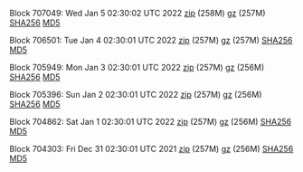 Block 707049: Wed Jan  5 02:30:02 UTC 2022 [zip](https://files.01coin.io/mainnet/2022-01-05/bootstrap.dat.zip) (258M) [gz](https://files.01coin.io/mainnet/2022-01-05/bootstrap.dat.tar.gz) (257M) [SHA256](https://files.01coin.io/mainnet/2022-01-05/sha256.txt) [MD5](https://files.01coin.io/mainnet/2022-01-05/md5.txt)

Block 706501: Tue Jan  4 02:30:01 UTC 2022 [zip](https://files.01coin.io/mainnet/2022-01-04/bootstrap.dat.zip) (257M) [gz](https://files.01coin.io/mainnet/2022-01-04/bootstrap.dat.tar.gz) (257M) [SHA256](https://files.01coin.io/mainnet/2022-01-04/sha256.txt) [MD5](https://files.01coin.io/mainnet/2022-01-04/md5.txt)

Block 705949: Mon Jan  3 02:30:01 UTC 2022 [zip](https://files.01coin.io/mainnet/2022-01-03/bootstrap.dat.zip) (257M) [gz](https://files.01coin.io/mainnet/2022-01-03/bootstrap.dat.tar.gz) (256M) [SHA256](https://files.01coin.io/mainnet/2022-01-03/sha256.txt) [MD5](https://files.01coin.io/mainnet/2022-01-03/md5.txt)

Block 705396: Sun Jan  2 02:30:01 UTC 2022 [zip](https://files.01coin.io/mainnet/2022-01-02/bootstrap.dat.zip) (257M) [gz](https://files.01coin.io/mainnet/2022-01-02/bootstrap.dat.tar.gz) (256M) [SHA256](https://files.01coin.io/mainnet/2022-01-02/sha256.txt) [MD5](https://files.01coin.io/mainnet/2022-01-02/md5.txt)

Block 704862: Sat Jan  1 02:30:01 UTC 2022 [zip](https://files.01coin.io/mainnet/2022-01-01/bootstrap.dat.zip) (257M) [gz](https://files.01coin.io/mainnet/2022-01-01/bootstrap.dat.tar.gz) (256M) [SHA256](https://files.01coin.io/mainnet/2022-01-01/sha256.txt) [MD5](https://files.01coin.io/mainnet/2022-01-01/md5.txt)

Block 704303: Fri Dec 31 02:30:01 UTC 2021 [zip](https://files.01coin.io/mainnet/2021-12-31/bootstrap.dat.zip) (257M) [gz](https://files.01coin.io/mainnet/2021-12-31/bootstrap.dat.tar.gz) (256M) [SHA256](https://files.01coin.io/mainnet/2021-12-31/sha256.txt) [MD5](https://files.01coin.io/mainnet/2021-12-31/md5.txt)

